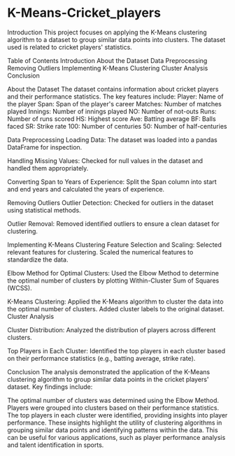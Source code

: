 # K-Means-Cricket_players
Introduction
This project focuses on applying the K-Means clustering algorithm to a dataset to group similar data points into clusters. The dataset used is related to cricket players' statistics.

Table of Contents
Introduction About the Dataset Data Preprocessing Removing Outliers Implementing K-Means Clustering Cluster Analysis Conclusion

About the Dataset
The dataset contains information about cricket players and their performance statistics. The key features include: Player: Name of the player Span: Span of the player's career Matches: Number of matches played Innings: Number of innings played NO: Number of not-outs Runs: Number of runs scored HS: Highest score Ave: Batting average BF: Balls faced SR: Strike rate 100: Number of centuries 50: Number of half-centuries

Data Preprocessing
Loading Data:
The dataset was loaded into a pandas DataFrame for inspection.

Handling Missing Values:
Checked for null values in the dataset and handled them appropriately.

Converting Span to Years of Experience:
Split the Span column into start and end years and calculated the years of experience.

Removing Outliers
Outlier Detection: Checked for outliers in the dataset using statistical methods.

Outlier Removal: Removed identified outliers to ensure a clean dataset for clustering.

Implementing K-Means Clustering
Feature Selection and Scaling:
Selected relevant features for clustering. Scaled the numerical features to standardize the data.

Elbow Method for Optimal Clusters:
Used the Elbow Method to determine the optimal number of clusters by plotting Within-Cluster Sum of Squares (WCSS).

K-Means Clustering:
Applied the K-Means algorithm to cluster the data into the optimal number of clusters. Added cluster labels to the original dataset. Cluster Analysis

Cluster Distribution:
Analyzed the distribution of players across different clusters.

Top Players in Each Cluster:
Identified the top players in each cluster based on their performance statistics (e.g., batting average, strike rate).

Conclusion
The analysis demonstrated the application of the K-Means clustering algorithm to group similar data points in the cricket players' dataset. Key findings include:

The optimal number of clusters was determined using the Elbow Method. Players were grouped into clusters based on their performance statistics. The top players in each cluster were identified, providing insights into player performance. These insights highlight the utility of clustering algorithms in grouping similar data points and identifying patterns within the data. This can be useful for various applications, such as player performance analysis and talent identification in sports.
